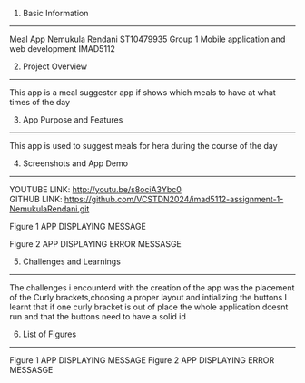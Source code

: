 1. Basic Information
--------------------
 Meal App
 Nemukula Rendani
 ST10479935
 Group 1
 Mobile application and web development
 IMAD5112
 
2. Project Overview
-------------------
This app is a meal suggestor app if shows which meals to have at what times of the day

3. App Purpose and Features
---------------------------
This app is used to suggest meals for hera during the course of the day

4. Screenshots and App Demo
---------------------------
YOUTUBE LINK:
http://youtu.be/s8ociA3Ybc0  
GITHUB LINK:
https://github.com/VCSTDN2024/imad5112-assignment-1-NemukulaRendani.git 
 
Figure 1 APP DISPLAYING MESSAGE
 
Figure 2 APP DISPLAYING ERROR MESSASGE


5. Challenges and Learnings
---------------------------
The challenges i encounterd with the creation of the app was the placement of the Curly brackets,choosing a proper layout and intializing the buttons
I learnt that if one curly bracket is out of place the whole application doesnt run and that the buttons need to have a solid id

6. List of Figures
-------------------
Figure 1 APP DISPLAYING MESSAGE
Figure 2 APP DISPLAYING ERROR MESSASGE
